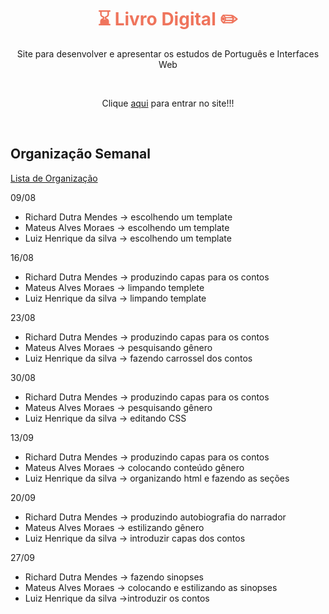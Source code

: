<h1 align="center" style="color: #ef745c">⌛ Livro Digital ✏️</h1>
<p align="center">Site para desenvolver e apresentar os estudos de Português e Interfaces Web</p>
<br>
<p align="center">Clique <a href="https://projetoli.github.io/LivroDigital/index.html" target="blank">aqui</a> para entrar no site!!!</p>
<br>
<h2 align="justify">Organização Semanal</h2>

[Lista de Organização](https://github.com/projetoli/LivroDigital/files/7248509/Lista.1.docx)

  09/08
  - Richard Dutra Mendes -> escolhendo um template
  - Mateus Alves Moraes -> escolhendo um template
  - Luiz Henrique da silva -> escolhendo um template

  16/08
  - Richard Dutra Mendes -> produzindo capas para os contos
  - Mateus Alves Moraes -> limpando templete
  - Luiz Henrique da silva -> limpando template 

  23/08
  - Richard Dutra Mendes -> produzindo capas para os contos
  - Mateus Alves Moraes -> pesquisando gênero
  - Luiz Henrique da silva -> fazendo carrossel dos contos

  30/08
  - Richard Dutra Mendes -> produzindo capas para os contos
  - Mateus Alves Moraes -> pesquisando gênero 
  - Luiz Henrique da silva -> editando CSS

  13/09
  - Richard Dutra Mendes -> produzindo capas para os contos
  - Mateus Alves Moraes -> colocando conteúdo gênero
  - Luiz Henrique da silva -> organizando html e fazendo as seções 

  20/09
  - Richard Dutra Mendes -> produzindo autobiografia do narrador
  - Mateus Alves Moraes -> estilizando gênero 
  - Luiz Henrique da silva -> introduzir capas dos contos

  27/09
  - Richard Dutra Mendes -> fazendo sinopses
  - Mateus Alves Moraes -> colocando e estilizando as sinopses 
  - Luiz Henrique da silva ->introduzir os contos


